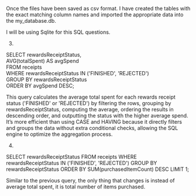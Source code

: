 Once the files have been saved as csv format. I have created the tables with the exact matching column names and imported the appropriate data into the my_database.db.

I will be using Sqlite for this SQL questions.


3.
SELECT rewardsReceiptStatus,  
    AVG(totalSpent) AS avgSpend  
FROM receipts  
WHERE rewardsReceiptStatus IN ('FINISHED', 'REJECTED')  
GROUP BY rewardsReceiptStatus  
ORDER BY avgSpend DESC;  

This query calculates the average total spent for each rewards receipt status ('FINISHED' or 'REJECTED') by filtering the rows, grouping by rewardsReceiptStatus, computing the average, ordering the results in descending order, and outputting the status with the higher average spend. It’s more efficient than using CASE and HAVING because it directly filters and groups the data without extra conditional checks, allowing the SQL engine to optimize the aggregation process.

 4.
SELECT rewardsReceiptStatus
FROM receipts
WHERE rewardsReceiptStatus IN ('FINISHED', 'REJECTED')
GROUP BY rewardsReceiptStatus
ORDER BY SUM(purchasedItemCount) DESC
LIMIT 1;

Similar to the previous query, the only thing that changes is instead of average total spent, it is total number of items purchased.
